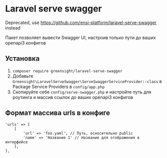 # Laravel serve swagger

Deprecated, use https://github.com/ensi-platform/laravel-serve-swagger instead

Пакет позволяет вывести Swagger UI, настроив только пути до ваших openapi3 конфигов

## Установка

1. `composer require greensight/laravel-serve-swagger`
2. Добавьте `Greensight\LaravelServeSwagger\ServeSwaggerServiceProvider::class` в Package Service Providers в `config/app.php`
3. Скопируйте себе `config/serve-swagger.php` и настройте путь для роутинга и массив ссылок до ваших openapi3 конфигов

## Формат массива urls в конфиге 

```
'urls' => [
    [
        'url' => 'foo.yaml', // Путь, осносительно public
        'name' => 'Название 1' // Название для отображения в интерфейсе
    ],
],
```
